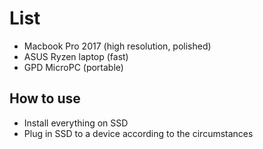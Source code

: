 # List

+ Macbook Pro 2017 (high resolution, polished)
+ ASUS Ryzen laptop (fast)
+ GPD MicroPC (portable)

## How to use

+ Install everything on SSD
+ Plug in SSD to a device according to the circumstances
